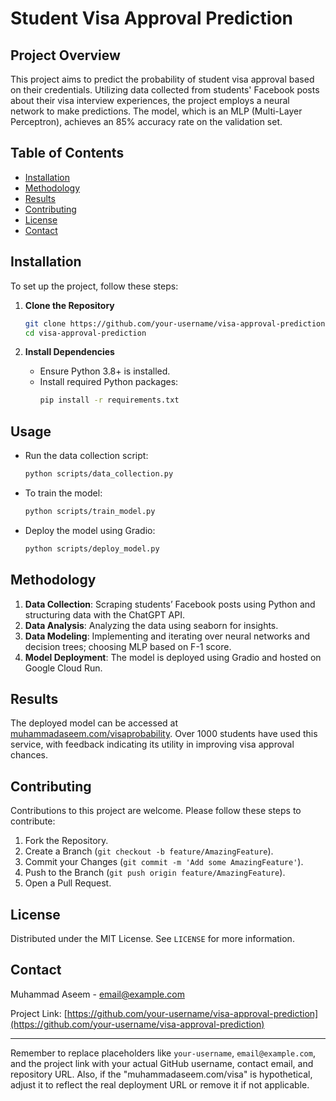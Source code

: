 # Student Visa Approval Prediction

## Project Overview

This project aims to predict the probability of student visa approval based on their credentials. Utilizing data collected from students' Facebook posts about their visa interview experiences, the project employs a neural network to make predictions. The model, which is an MLP (Multi-Layer Perceptron), achieves an 85% accuracy rate on the validation set.

## Table of Contents
- [Installation](#installation)
- [Methodology](#methodology)
- [Results](#results)
- [Contributing](#contributing)
- [License](#license)
- [Contact](#contact)

## Installation

To set up the project, follow these steps:

1. **Clone the Repository**
   ```bash
   git clone https://github.com/your-username/visa-approval-prediction.git
   cd visa-approval-prediction
   ```

2. **Install Dependencies**
   - Ensure Python 3.8+ is installed.
   - Install required Python packages:
     ```bash
     pip install -r requirements.txt
     ```

## Usage

- Run the data collection script:
  ```bash
  python scripts/data_collection.py
  ```

- To train the model:
  ```bash
  python scripts/train_model.py
  ```

- Deploy the model using Gradio:
  ```bash
  python scripts/deploy_model.py
  ```

## Methodology

1. **Data Collection**: Scraping students’ Facebook posts using Python and structuring data with the ChatGPT API.
2. **Data Analysis**: Analyzing the data using seaborn for insights.
3. **Data Modeling**: Implementing and iterating over neural networks and decision trees; choosing MLP based on F-1 score.
4. **Model Deployment**: The model is deployed using Gradio and hosted on Google Cloud Run.

## Results

The deployed model can be accessed at [muhammadaseem.com/visaprobability](http://muhammadaseem.com/visa). Over 1000 students have used this service, with feedback indicating its utility in improving visa approval chances.

## Contributing

Contributions to this project are welcome. Please follow these steps to contribute:

1. Fork the Repository.
2. Create a Branch (`git checkout -b feature/AmazingFeature`).
3. Commit your Changes (`git commit -m 'Add some AmazingFeature'`).
4. Push to the Branch (`git push origin feature/AmazingFeature`).
5. Open a Pull Request.

## License

Distributed under the MIT License. See `LICENSE` for more information.

## Contact

Muhammad Aseem - email@example.com

Project Link: [https://github.com/your-username/visa-approval-prediction](https://github.com/your-username/visa-approval-prediction)

---

Remember to replace placeholders like `your-username`, `email@example.com`, and the project link with your actual GitHub username, contact email, and repository URL. Also, if the "muhammadaseem.com/visa" is hypothetical, adjust it to reflect the real deployment URL or remove it if not applicable.